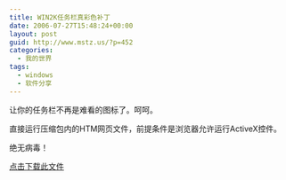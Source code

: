 ```yaml
---
title: WIN2K任务栏真彩色补丁
date: 2006-07-27T15:48:24+00:00
layout: post
guid: http://www.mstz.us/?p=452
categories:
  - 我的世界
tags:
  - windows
  - 软件分享
---
```


让你的任务栏不再是难看的图标了。呵呵。

直接运行压缩包内的HTM网页文件，前提条件是浏览器允许运行ActiveX控件。

绝无病毒！

[点击下载此文件](attachments/month_0607/g2006726234811.zip)